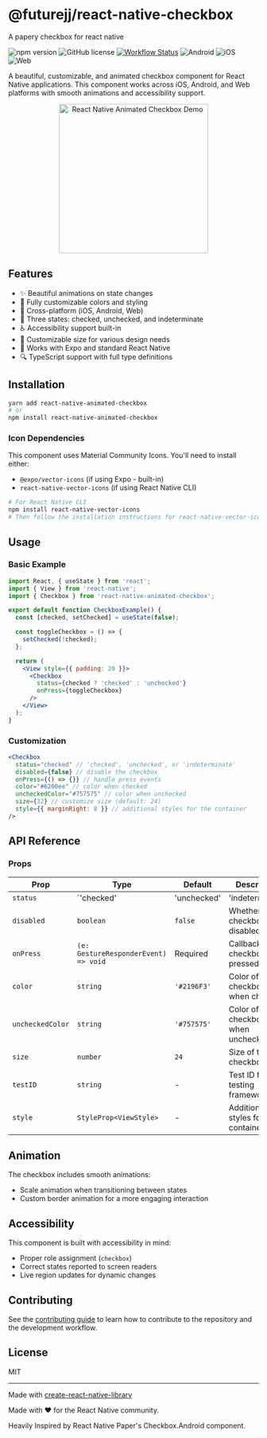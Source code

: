 # @futurejj/react-native-checkbox

A papery checkbox for react native

![npm version](https://img.shields.io/badge/npm-v1.0.0-green.svg) ![GitHub license](https://img.shields.io/badge/license-MIT-blue.svg) [![Workflow Status](https://github.com/JairajJangle/react-native-checkbox/actions/workflows/ci.yml/badge.svg)](https://github.com/JairajJangle/react-native-checkbox/actions/workflows/ci.yml) ![Android](https://img.shields.io/badge/-Android-555555?logo=android&logoColor=3DDC84) ![iOS](https://img.shields.io/badge/-iOS-555555?logo=apple&logoColor=white) ![Web](https://img.shields.io/badge/-Web-555555?logo=google-chrome&logoColor=0096FF)

A beautiful, customizable, and animated checkbox component for React Native applications. This component works across iOS, Android, and Web platforms with smooth animations and accessibility support.

<div align="center">   <img src="https://media0.giphy.com/media/v1.Y2lkPTc5MGI3NjExZnl6dG1mOXJ5bGd6bTVrMWV5YnAzMmkzYTRvbWFjZ2RkMjh4eHl3dyZlcD12MV9pbnRlcm5hbF9naWZfYnlfaWQmY3Q9Zw/Pegf3CERuvAllv0dxv/giphy.gif" alt="React Native Animated Checkbox Demo" width="300"/> </div>

## Features

- ✨ Beautiful animations on state changes
- 🎨 Fully customizable colors and styling
- 📱 Cross-platform (iOS, Android, Web)
- 🔄 Three states: checked, unchecked, and indeterminate
- ♿ Accessibility support built-in
- 📏 Customizable size for various design needs
- 🔌 Works with Expo and standard React Native
- 🔍 TypeScript support with full type definitions

## Installation

```bash
yarn add react-native-animated-checkbox
# or
npm install react-native-animated-checkbox
```

### Icon Dependencies

This component uses Material Community Icons. You'll need to install either:

- `@expo/vector-icons` (if using Expo - built-in)
- `react-native-vector-icons` (if using React Native CLI)

```bash
# For React Native CLI
npm install react-native-vector-icons
# Then follow the installation instructions for react-native-vector-icons
```

## Usage

### Basic Example

```jsx
import React, { useState } from 'react';
import { View } from 'react-native';
import { Checkbox } from 'react-native-animated-checkbox';

export default function CheckboxExample() {
  const [checked, setChecked] = useState(false);

  const toggleCheckbox = () => {
    setChecked(!checked);
  };

  return (
    <View style={{ padding: 20 }}>
      <Checkbox
        status={checked ? 'checked' : 'unchecked'}
        onPress={toggleCheckbox}
      />
    </View>
  );
}
```

### Customization

```jsx
<Checkbox
  status="checked" // 'checked', 'unchecked', or 'indeterminate'
  disabled={false} // disable the checkbox
  onPress={() => {}} // handle press events
  color="#6200ee" // color when checked
  uncheckedColor="#757575" // color when unchecked
  size={32} // customize size (default: 24)
  style={{ marginRight: 8 }} // additional styles for the container
/>
```

## API Reference

### Props

| Prop             | Type                                        | Default     | Description                          |
| ---------------- | ------------------------------------------- | ----------- | ------------------------------------ |
| `status`         | `'checked' | 'unchecked' | 'indeterminate'` | Required    | Current status of the checkbox       |
| `disabled`       | `boolean`                                   | `false`     | Whether the checkbox is disabled     |
| `onPress`        | `(e: GestureResponderEvent) => void`        | Required    | Callback when checkbox is pressed    |
| `color`          | `string`                                    | `'#2196F3'` | Color of the checkbox when checked   |
| `uncheckedColor` | `string`                                    | `'#757575'` | Color of the checkbox when unchecked |
| `size`           | `number`                                    | `24`        | Size of the checkbox icon            |
| `testID`         | `string`                                    | -           | Test ID for testing frameworks       |
| `style`          | `StyleProp<ViewStyle>`                      | -           | Additional styles for container      |

## Animation

The checkbox includes smooth animations:

- Scale animation when transitioning between states
- Custom border animation for a more engaging interaction

## Accessibility

This component is built with accessibility in mind:

- Proper role assignment (`checkbox`)
- Correct states reported to screen readers
- Live region updates for dynamic changes

## Contributing

See the [contributing guide](CONTRIBUTING.md) to learn how to contribute to the repository and the development workflow.

## License

MIT

---

Made with [create-react-native-library](https://github.com/callstack/react-native-builder-bob)

Made with ❤️ for the React Native community.

Heavily Inspired by React Native Paper's Checkbox.Android component.
